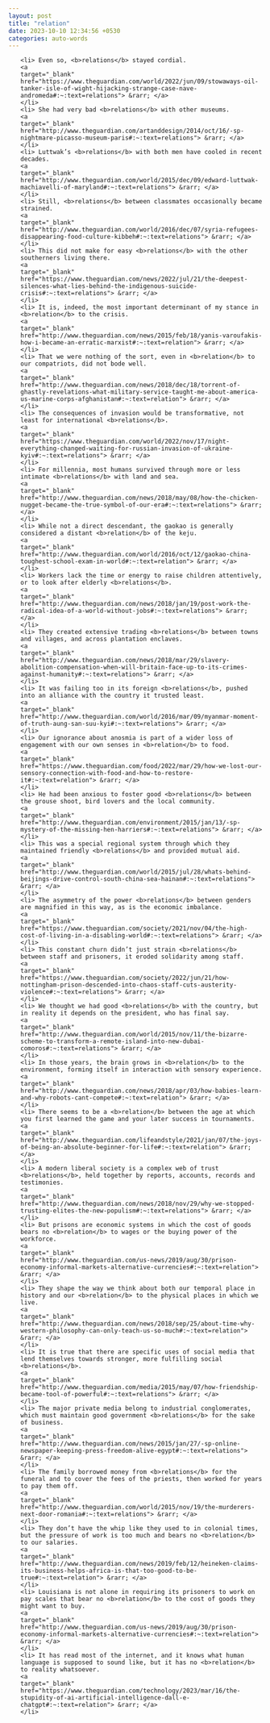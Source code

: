 ```yaml
---
layout: post
title: "relation"
date: 2023-10-10 12:34:56 +0530
categories: auto-words
---
```

<ol>

    <li> Even so, <b>relations</b> stayed cordial.
    <a 
    target="_blank" 
    href="https://www.theguardian.com/world/2022/jun/09/stowaways-oil-tanker-isle-of-wight-hijacking-strange-case-nave-andromeda#:~:text=relations"> &rarr; </a>
    </li>
    <li> She had very bad <b>relations</b> with other museums.
    <a 
    target="_blank" 
    href="http://www.theguardian.com/artanddesign/2014/oct/16/-sp-nightmare-picasso-museum-paris#:~:text=relations"> &rarr; </a>
    </li>
    <li> Luttwak’s <b>relations</b> with both men have cooled in recent decades.
    <a 
    target="_blank" 
    href="http://www.theguardian.com/world/2015/dec/09/edward-luttwak-machiavelli-of-maryland#:~:text=relations"> &rarr; </a>
    </li>
    <li> Still, <b>relations</b> between classmates occasionally became strained.
    <a 
    target="_blank" 
    href="http://www.theguardian.com/world/2016/dec/07/syria-refugees-disappearing-food-culture-kibbeh#:~:text=relations"> &rarr; </a>
    </li>
    <li> This did not make for easy <b>relations</b> with the other southerners living there.
    <a 
    target="_blank" 
    href="https://www.theguardian.com/news/2022/jul/21/the-deepest-silences-what-lies-behind-the-indigenous-suicide-crisis#:~:text=relations"> &rarr; </a>
    </li>
    <li> It is, indeed, the most important determinant of my stance in <b>relation</b> to the crisis.
    <a 
    target="_blank" 
    href="http://www.theguardian.com/news/2015/feb/18/yanis-varoufakis-how-i-became-an-erratic-marxist#:~:text=relation"> &rarr; </a>
    </li>
    <li> That we were nothing of the sort, even in <b>relation</b> to our compatriots, did not bode well.
    <a 
    target="_blank" 
    href="http://www.theguardian.com/news/2018/dec/18/torrent-of-ghastly-revelations-what-military-service-taught-me-about-america-us-marine-corps-afghanistan#:~:text=relation"> &rarr; </a>
    </li>
    <li> The consequences of invasion would be transformative, not least for international <b>relations</b>.
    <a 
    target="_blank" 
    href="https://www.theguardian.com/world/2022/nov/17/night-everything-changed-waiting-for-russian-invasion-of-ukraine-kyiv#:~:text=relations"> &rarr; </a>
    </li>
    <li> For millennia, most humans survived through more or less intimate <b>relations</b> with land and sea.
    <a 
    target="_blank" 
    href="http://www.theguardian.com/news/2018/may/08/how-the-chicken-nugget-became-the-true-symbol-of-our-era#:~:text=relations"> &rarr; </a>
    </li>
    <li> While not a direct descendant, the gaokao is generally considered a distant <b>relation</b> of the keju.
    <a 
    target="_blank" 
    href="http://www.theguardian.com/world/2016/oct/12/gaokao-china-toughest-school-exam-in-world#:~:text=relation"> &rarr; </a>
    </li>
    <li> Workers lack the time or energy to raise children attentively, or to look after elderly <b>relations</b>.
    <a 
    target="_blank" 
    href="http://www.theguardian.com/news/2018/jan/19/post-work-the-radical-idea-of-a-world-without-jobs#:~:text=relations"> &rarr; </a>
    </li>
    <li> They created extensive trading <b>relations</b> between towns and villages, and across plantation enclaves.
    <a 
    target="_blank" 
    href="http://www.theguardian.com/news/2018/mar/29/slavery-abolition-compensation-when-will-britain-face-up-to-its-crimes-against-humanity#:~:text=relations"> &rarr; </a>
    </li>
    <li> It was failing too in its foreign <b>relations</b>, pushed into an alliance with the country it trusted least.
    <a 
    target="_blank" 
    href="http://www.theguardian.com/world/2016/mar/09/myanmar-moment-of-truth-aung-san-suu-kyi#:~:text=relations"> &rarr; </a>
    </li>
    <li> Our ignorance about anosmia is part of a wider loss of engagement with our own senses in <b>relation</b> to food.
    <a 
    target="_blank" 
    href="https://www.theguardian.com/food/2022/mar/29/how-we-lost-our-sensory-connection-with-food-and-how-to-restore-it#:~:text=relation"> &rarr; </a>
    </li>
    <li> He had been anxious to foster good <b>relations</b> between the grouse shoot, bird lovers and the local community.
    <a 
    target="_blank" 
    href="http://www.theguardian.com/environment/2015/jan/13/-sp-mystery-of-the-missing-hen-harriers#:~:text=relations"> &rarr; </a>
    </li>
    <li> This was a special regional system through which they maintained friendly <b>relations</b> and provided mutual aid.
    <a 
    target="_blank" 
    href="http://www.theguardian.com/world/2015/jul/28/whats-behind-beijings-drive-control-south-china-sea-hainan#:~:text=relations"> &rarr; </a>
    </li>
    <li> The asymmetry of the power <b>relations</b> between genders are magnified in this way, as is the economic imbalance.
    <a 
    target="_blank" 
    href="https://www.theguardian.com/society/2021/nov/04/the-high-cost-of-living-in-a-disabling-world#:~:text=relations"> &rarr; </a>
    </li>
    <li> This constant churn didn’t just strain <b>relations</b> between staff and prisoners, it eroded solidarity among staff.
    <a 
    target="_blank" 
    href="https://www.theguardian.com/society/2022/jun/21/how-nottingham-prison-descended-into-chaos-staff-cuts-austerity-violence#:~:text=relations"> &rarr; </a>
    </li>
    <li> We thought we had good <b>relations</b> with the country, but in reality it depends on the president, who has final say.
    <a 
    target="_blank" 
    href="http://www.theguardian.com/world/2015/nov/11/the-bizarre-scheme-to-transform-a-remote-island-into-new-dubai-comoros#:~:text=relations"> &rarr; </a>
    </li>
    <li> In those years, the brain grows in <b>relation</b> to the environment, forming itself in interaction with sensory experience.
    <a 
    target="_blank" 
    href="http://www.theguardian.com/news/2018/apr/03/how-babies-learn-and-why-robots-cant-compete#:~:text=relation"> &rarr; </a>
    </li>
    <li> There seems to be a <b>relation</b> between the age at which you first learned the game and your later success in tournaments.
    <a 
    target="_blank" 
    href="http://www.theguardian.com/lifeandstyle/2021/jan/07/the-joys-of-being-an-absolute-beginner-for-life#:~:text=relation"> &rarr; </a>
    </li>
    <li> A modern liberal society is a complex web of trust <b>relations</b>, held together by reports, accounts, records and testimonies.
    <a 
    target="_blank" 
    href="http://www.theguardian.com/news/2018/nov/29/why-we-stopped-trusting-elites-the-new-populism#:~:text=relations"> &rarr; </a>
    </li>
    <li> But prisons are economic systems in which the cost of goods bears no <b>relation</b> to wages or the buying power of the workforce.
    <a 
    target="_blank" 
    href="http://www.theguardian.com/us-news/2019/aug/30/prison-economy-informal-markets-alternative-currencies#:~:text=relation"> &rarr; </a>
    </li>
    <li> They shape the way we think about both our temporal place in history and our <b>relation</b> to the physical places in which we live.
    <a 
    target="_blank" 
    href="http://www.theguardian.com/news/2018/sep/25/about-time-why-western-philosophy-can-only-teach-us-so-much#:~:text=relation"> &rarr; </a>
    </li>
    <li> It is true that there are specific uses of social media that lend themselves towards stronger, more fulfilling social <b>relations</b>.
    <a 
    target="_blank" 
    href="http://www.theguardian.com/media/2015/may/07/how-friendship-became-tool-of-powerful#:~:text=relations"> &rarr; </a>
    </li>
    <li> The major private media belong to industrial conglomerates, which must maintain good government <b>relations</b> for the sake of business.
    <a 
    target="_blank" 
    href="http://www.theguardian.com/news/2015/jan/27/-sp-online-newspaper-keeping-press-freedom-alive-egypt#:~:text=relations"> &rarr; </a>
    </li>
    <li> The family borrowed money from <b>relations</b> for the funeral and to cover the fees of the priests, then worked for years to pay them off.
    <a 
    target="_blank" 
    href="http://www.theguardian.com/world/2015/nov/19/the-murderers-next-door-romania#:~:text=relations"> &rarr; </a>
    </li>
    <li> They don’t have the whip like they used to in colonial times, but the pressure of work is too much and bears no <b>relation</b> to our salaries.
    <a 
    target="_blank" 
    href="http://www.theguardian.com/news/2019/feb/12/heineken-claims-its-business-helps-africa-is-that-too-good-to-be-true#:~:text=relation"> &rarr; </a>
    </li>
    <li> Louisiana is not alone in requiring its prisoners to work on pay scales that bear no <b>relation</b> to the cost of goods they might want to buy.
    <a 
    target="_blank" 
    href="http://www.theguardian.com/us-news/2019/aug/30/prison-economy-informal-markets-alternative-currencies#:~:text=relation"> &rarr; </a>
    </li>
    <li> It has read most of the internet, and it knows what human language is supposed to sound like, but it has no <b>relation</b> to reality whatsoever.
    <a 
    target="_blank" 
    href="https://www.theguardian.com/technology/2023/mar/16/the-stupidity-of-ai-artificial-intelligence-dall-e-chatgpt#:~:text=relation"> &rarr; </a>
    </li>